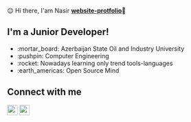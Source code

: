 :wink: Hi there, I'am Nasir    <strong>[website-protfolio](https://www.google.com)</strong>:wave:
<div>
  <h2>I'm a Junior Developer!</h2> 
</div>
<ul>
  <li> :mortar_board: Azerbaijan State Oil and Industry University </li>
  <li> :pushpin: Computer Engineering </li>
  <li> :rocket: Nowadays learning only trend tools-languages</li>
  <li> :earth_americas: Open Source Mind </li>
</ul>
 <h2> Connect with me </h2>
  <div>
  <img src='https://image.flaticon.com/icons/svg/733/733614.svg' width='24px' height='24px' />
  <img src='https://image.flaticon.com/icons/svg/733/733603.svg' width='24px' height='24px' />
  <div>
